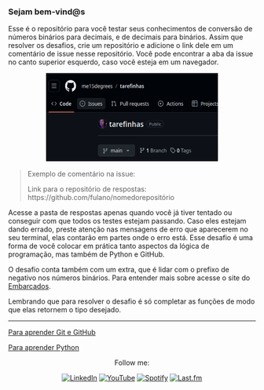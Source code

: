 ### Sejam bem-vind@s

Esse é o repositório para você testar seus conhecimentos de conversão de números binários para decimais, e de decimais para binários. Assim que resolver os desafios, crie um repositório e adicione o link dele em um comentário de issue nesse repositório. Você pode encontrar a aba da issue no canto superior esquerdo, caso você esteja em um navegador.


<div align="center">
  <img src="assets/issue.png" alt="Minha Imagem" width="350" height="180">
</div>

> Exemplo de comentário na issue: 
> <p>Link para o repositório de respostas: https://github.com/fulano/nomedorepositório

Acesse a pasta de respostas apenas quando você já tiver tentado ou conseguir com que todos os testes estejam passando. Caso eles estejam dando errado, preste atenção nas mensagens de erro que aparecerem no seu terminal, elas contarão em partes onde o erro está. Esse desafio é uma forma de você colocar em prática tanto aspectos da lógica de programação, mas também de Python e GitHub.

O desafio conta também com um extra, que é lidar com o prefixo de negativo nos números binários. Para entender mais sobre acesse o site do [Embarcados](https://embarcados.com.br/complemento-de-2/).

Lembrando que para resolver o desafio é só completar as funções de modo que elas retornem o tipo desejado.

___
[Para aprender Git e GitHub](https://www.youtube.com/watch?v=napLViBKAtA&list=PLvlkVRRKOYFQ3cfYPjLeQ0KvrQ8bG5H11&index=2&ab_channel=T%C3%A9oMeWhy) 

[Para aprender Python](https://pythonfluente.com/)

<div align="center">
Follow me:
  
  [![LinkedIn](https://img.shields.io/badge/LinkedIn-0077B5?style=flat&logo=linkedin&logoColor=white)](https://www.linkedin.com/in/maria-eduarda-nascimento-andrade-bb0b86213/)
  [![YouTube](https://img.shields.io/badge/YouTube-FF0000?style=flat&logo=youtube&logoColor=white)](https://www.youtube.com/channel/UCh6sgz1ij_my64lX8rQnPXg)
  [![Spotify](https://img.shields.io/badge/Spotify-1ED760?style=flat&logo=spotify&logoColor=white)](https://open.spotify.com/user/223w3q4xdm4pquahzl5xhfpia?si=t08g7SlVRvqhF0LseXTyXg&nd=1&dlsi=87356229bcf14264)
  [![Last.fm](https://img.shields.io/badge/Last.fm-D51007?style=flat&logo=last.fm&logoColor=white)](https://www.last.fm/user/me15degrees)
  

</div>